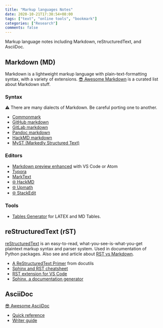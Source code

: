 ```yaml
---
title: "Markup languages Notes"
date: 2020-10-21T17:38:54+08:00
tags: ["text", "online tools", "bookmark"]
categories: ["Research"]
comments: false
---
```


Markup language notes including Markdown, reStructuredText, and AsciiDoc.

<!--more-->

## Markdown (MD)

Markdown is a lightweight markup language with plain-text-formatting syntax, with a variety of extensions.
[😎 Awesome Markdown](https://github.com/mundimark/awesome-markdown) is a curated list about Markdown stuff.

### Syntax

⚠️ There are many dialects of Markdown. Be careful porting one to another.
- [Commonmark](https://commonmark.org/help/)
- [GitHub markdown](https://guides.github.com/features/mastering-markdown/)
- [GitLab markdown](https://docs.gitlab.com/ee/user/markdown.html)
- [Pandoc markdown](https://pandoc.org/MANUAL.html#pandocs-markdown)
- [HackMD markdown](https://hackmd.io/@eMP9zQQ0Qt6I8Uqp2Vqy6w/SyiOheL5N/%2FBVqowKshRH246Q7UDyodFA?type=book)
- [MyST (Markedly Structured Text)](https://jupyterbook.org/content/myst.html)

### Editors

- [Markdown preview enhanced](https://shd101wyy.github.io/markdown-preview-enhanced/#/) with VS Code or Atom
- [Typora](https://typora.io/)
- [MarkText](https://marktext.app/)
- [🌐 HackMD](https://commonmark.org/help/)
- [🌐 Upmath](https://upmath.me/)
- [🌐 StackEdit](https://stackedit.io/)

### Tools
- [Tables Generator](https://www.tablesgenerator.com/) for LATEX and MD Tables.

## reStructuredText (rST)

[reStructuredText](https://docutils.sourceforge.io/rst.html) is an easy-to-read, what-you-see-is-what-you-get plaintext markup syntax and parser system. Used in documentation of Python packages.
Also see and article about [RST vs Markdown](http://www.zverovich.net/2016/06/16/rst-vs-markdown.html).

- [A ReStructuredText Primer](https://docutils.sourceforge.io/docs/user/rst/quickstart.html) from docutils
- [Sphinx and RST cheatsheet](https://thomas-cokelaer.info/tutorials/sphinx/rest_syntax.html)
- [RST extension for VS Code](https://marketplace.visualstudio.com/items?itemName=lextudio.restructuredtext)
- [Sphinx, a documentation generator](https://www.sphinx-doc.org/en/master/)

## AsciiDoc

[😎 Awesome AsciiDoc](https://github.com/bodiam/awesome-asciidoc)

- [Quick reference](https://asciidoctor.org/docs/asciidoc-syntax-quick-reference/)
- [Writer guide](https://asciidoctor.org/docs/asciidoc-writers-guide/)
